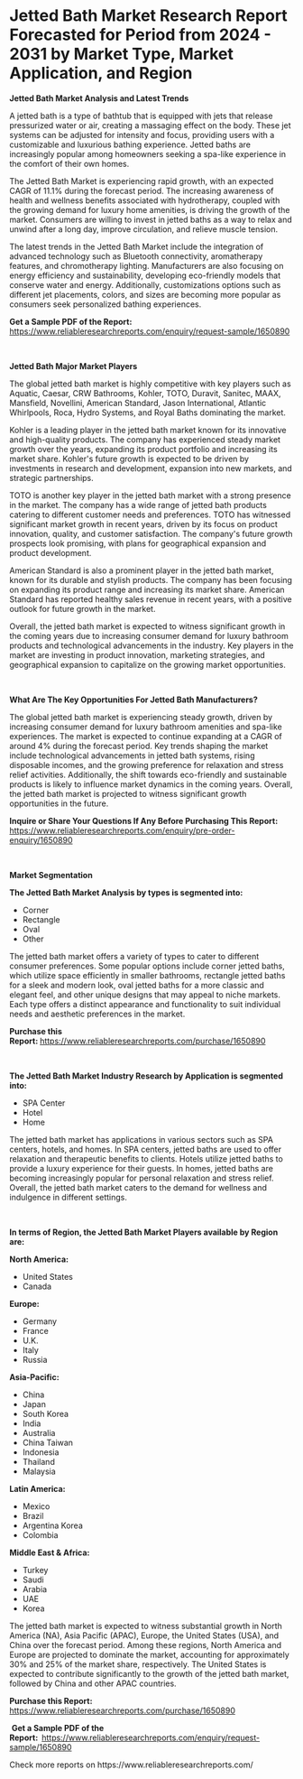 <p><h1>Jetted Bath Market Research Report Forecasted for Period from 2024 -  2031 by Market Type, Market Application, and Region</h1></p><p><strong>Jetted Bath Market Analysis and Latest Trends</strong></p>
<p><p>A jetted bath is a type of bathtub that is equipped with jets that release pressurized water or air, creating a massaging effect on the body. These jet systems can be adjusted for intensity and focus, providing users with a customizable and luxurious bathing experience. Jetted baths are increasingly popular among homeowners seeking a spa-like experience in the comfort of their own homes.</p><p>The Jetted Bath Market is experiencing rapid growth, with an expected CAGR of 11.1% during the forecast period. The increasing awareness of health and wellness benefits associated with hydrotherapy, coupled with the growing demand for luxury home amenities, is driving the growth of the market. Consumers are willing to invest in jetted baths as a way to relax and unwind after a long day, improve circulation, and relieve muscle tension.</p><p>The latest trends in the Jetted Bath Market include the integration of advanced technology such as Bluetooth connectivity, aromatherapy features, and chromotherapy lighting. Manufacturers are also focusing on energy efficiency and sustainability, developing eco-friendly models that conserve water and energy. Additionally, customizations options such as different jet placements, colors, and sizes are becoming more popular as consumers seek personalized bathing experiences.</p></p>
<p><strong>Get a Sample PDF of the Report:&nbsp;</strong> <a href="https://www.reliableresearchreports.com/enquiry/request-sample/1650890">https://www.reliableresearchreports.com/enquiry/request-sample/1650890</a></p>
<p>&nbsp;</p>
<p><strong>Jetted Bath Major Market Players</strong></p>
<p><p>The global jetted bath market is highly competitive with key players such as Aquatic, Caesar, CRW Bathrooms, Kohler, TOTO, Duravit, Sanitec, MAAX, Mansfield, Novellini, American Standard, Jason International, Atlantic Whirlpools, Roca, Hydro Systems, and Royal Baths dominating the market. </p><p>Kohler is a leading player in the jetted bath market known for its innovative and high-quality products. The company has experienced steady market growth over the years, expanding its product portfolio and increasing its market share. Kohler's future growth is expected to be driven by investments in research and development, expansion into new markets, and strategic partnerships.</p><p>TOTO is another key player in the jetted bath market with a strong presence in the market. The company has a wide range of jetted bath products catering to different customer needs and preferences. TOTO has witnessed significant market growth in recent years, driven by its focus on product innovation, quality, and customer satisfaction. The company's future growth prospects look promising, with plans for geographical expansion and product development.</p><p>American Standard is also a prominent player in the jetted bath market, known for its durable and stylish products. The company has been focusing on expanding its product range and increasing its market share. American Standard has reported healthy sales revenue in recent years, with a positive outlook for future growth in the market.</p><p>Overall, the jetted bath market is expected to witness significant growth in the coming years due to increasing consumer demand for luxury bathroom products and technological advancements in the industry. Key players in the market are investing in product innovation, marketing strategies, and geographical expansion to capitalize on the growing market opportunities.</p></p>
<p>&nbsp;</p>
<p><strong>What Are The Key Opportunities For Jetted Bath Manufacturers?</strong></p>
<p><p>The global jetted bath market is experiencing steady growth, driven by increasing consumer demand for luxury bathroom amenities and spa-like experiences. The market is expected to continue expanding at a CAGR of around 4% during the forecast period. Key trends shaping the market include technological advancements in jetted bath systems, rising disposable incomes, and the growing preference for relaxation and stress relief activities. Additionally, the shift towards eco-friendly and sustainable products is likely to influence market dynamics in the coming years. Overall, the jetted bath market is projected to witness significant growth opportunities in the future.</p></p>
<p><strong>Inquire or Share Your Questions If Any Before Purchasing This Report:</strong> <a href="https://www.reliableresearchreports.com/enquiry/pre-order-enquiry/1650890">https://www.reliableresearchreports.com/enquiry/pre-order-enquiry/1650890</a></p>
<p>&nbsp;</p>
<p><strong>Market Segmentation</strong></p>
<p><strong>The Jetted Bath Market Analysis by types is segmented into:</strong></p>
<p><ul><li>Corner</li><li>Rectangle</li><li>Oval</li><li>Other</li></ul></p>
<p><p>The jetted bath market offers a variety of types to cater to different consumer preferences. Some popular options include corner jetted baths, which utilize space efficiently in smaller bathrooms, rectangle jetted baths for a sleek and modern look, oval jetted baths for a more classic and elegant feel, and other unique designs that may appeal to niche markets. Each type offers a distinct appearance and functionality to suit individual needs and aesthetic preferences in the market.</p></p>
<p><strong>Purchase this Report:&nbsp;</strong><a href="https://www.reliableresearchreports.com/purchase/1650890">https://www.reliableresearchreports.com/purchase/1650890</a></p>
<p>&nbsp;</p>
<p><strong>The Jetted Bath Market Industry Research by Application is segmented into:</strong></p>
<p><ul><li>SPA Center</li><li>Hotel</li><li>Home</li></ul></p>
<p><p>The jetted bath market has applications in various sectors such as SPA centers, hotels, and homes. In SPA centers, jetted baths are used to offer relaxation and therapeutic benefits to clients. Hotels utilize jetted baths to provide a luxury experience for their guests. In homes, jetted baths are becoming increasingly popular for personal relaxation and stress relief. Overall, the jetted bath market caters to the demand for wellness and indulgence in different settings.</p></p>
<p>&nbsp;</p>
<p><strong>In terms of Region, the Jetted Bath Market Players available by Region are:</strong></p>
<p>
    <p> <strong> North America: </strong>
        <ul>
            <li>United States</li>
            <li>Canada</li>
        </ul>
        </p> 
    <p> <strong> Europe: </strong>
        <ul>
            <li>Germany</li>
            <li>France</li>
            <li>U.K.</li>
            <li>Italy</li>
            <li>Russia</li>
        </ul>
        </p> 
    <p> <strong> Asia-Pacific: </strong>
        <ul>
            <li>China</li>
            <li>Japan</li>
            <li>South Korea</li>
            <li>India</li>
            <li>Australia</li>
            <li>China Taiwan</li>
            <li>Indonesia</li>
            <li>Thailand</li>
            <li>Malaysia</li>
        </ul>
        </p> 
    <p> <strong> Latin America: </strong>
        <ul>
            <li>Mexico</li>
            <li>Brazil</li>
            <li>Argentina Korea</li>
            <li>Colombia</li>
        </ul>
        </p> 
    <p> <strong> Middle East & Africa: </strong>
        <ul>
            <li>Turkey</li>
            <li>Saudi</li>
            <li>Arabia</li>
            <li>UAE</li>
            <li>Korea</li>
        </ul>
    </p>
    </p>
<p><p>The jetted bath market is expected to witness substantial growth in North America (NA), Asia Pacific (APAC), Europe, the United States (USA), and China over the forecast period. Among these regions, North America and Europe are projected to dominate the market, accounting for approximately 30% and 25% of the market share, respectively. The United States is expected to contribute significantly to the growth of the jetted bath market, followed by China and other APAC countries.</p></p>
<p><strong>Purchase this Report: </strong><a href="https://www.reliableresearchreports.com/purchase/1650890">https://www.reliableresearchreports.com/purchase/1650890</a></p>
<p>&nbsp;<strong>Get a Sample PDF of the Report:&nbsp;&nbsp;</strong><a href="https://www.reliableresearchreports.com/enquiry/request-sample/1650890">https://www.reliableresearchreports.com/enquiry/request-sample/1650890</a></p>
<p><strong></strong></p>
<p>Check more reports on https://www.reliableresearchreports.com/</p>